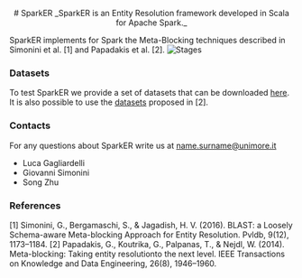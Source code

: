 <p style="text-align: center;">
# SparkER
_SparkER is an Entity Resolution framework developed in Scala for Apache Spark._
</p>

SparkER implements for Spark the Meta-Blocking techniques described in Simonini et al. [1] and Papadakis et al. [2].
![Stages](/img/img.jpg?raw=true "Stages")

### Datasets
To test SparkER we provide a set of datasets that can be downloaded [here](https://sourceforge.net/projects/sparker/files/). It is also possible to use the [datasets](https://sourceforge.net/projects/erframework/files/) proposed in [2].

### Contacts
For any questions about SparkER write us at name.surname@unimore.it
* Luca Gagliardelli
* Giovanni Simonini
* Song Zhu

### References
[1] Simonini, G., Bergamaschi, S., & Jagadish, H. V. (2016). BLAST: a Loosely Schema-aware Meta-blocking Approach for Entity Resolution. Pvldb, 9(12), 1173–1184.
[2] Papadakis, G., Koutrika, G., Palpanas, T., & Nejdl, W. (2014). Meta-blocking: Taking entity resolutionto the next level. IEEE Transactions on Knowledge and Data Engineering, 26(8), 1946–1960.
